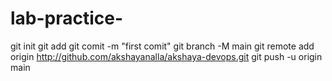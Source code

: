# lab-practice-
git init
git add
git comit -m "first comit"
git branch -M main
git remote add origin
http://github.com/akshayanalla/akshaya-devops.git
git push -u origin main
